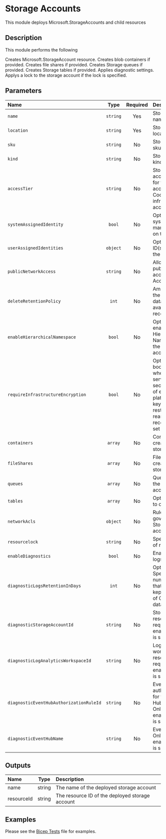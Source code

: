 # Storage Accounts

This module deploys Microsoft.StorageAccounts and child resources

## Description

This module performs the following

Creates Microsoft.StorageAccount resource.
Creates blob containers if provided.
Creates file shares if provided.
Creates Storage queues if provided.
Creates Storage tables if provided.
Applies diagnostic settings.
Applys a lock to the storage account if the lock is specified.

## Parameters

| Name                                    | Type     | Required | Description                                                                                                                                                                                               |
| :-------------------------------------- | :------: | :------: | :-------------------------------------------------------------------------------------------------------------------------------------------------------------------------------------------------------- |
| `name`                                  | `string` | Yes      | Storage account name.                                                                                                                                                                                     |
| `location`                              | `string` | Yes      | Storage account location.                                                                                                                                                                                 |
| `sku`                                   | `string` | No       | Storage account sku.                                                                                                                                                                                      |
| `kind`                                  | `string` | No       | Storage account kind.                                                                                                                                                                                     |
| `accessTier`                            | `string` | No       | Storage account access tier, Hot for frequently accessed data or Cool for infreqently accessed data.                                                                                                      |
| `systemAssignedIdentity`                | `bool`   | No       | Optional. Enables system assigned managed identity on the resource.                                                                                                                                       |
| `userAssignedIdentities`                | `object` | No       | Optional. The ID(s) to assign to the resource.                                                                                                                                                            |
| `publicNetworkAccess`                   | `string` | No       | Allow or disallow public network access to Storage Account.                                                                                                                                               |
| `deleteRetentionPolicy`                 | `int`    | No       | Amount of days the soft deleted data is stored and available for recovery.                                                                                                                                |
| `enableHierarchicalNamespace`           | `bool`   | No       | Optional. If true, enables Hierarchical Namespace for the storage account                                                                                                                                 |
| `requireInfrastructureEncryption`       | `bool`   | No       | Optional. A boolean indicating whether or not the service applies a secondary layer of encryption with platform managed keys for data at rest. For security reasons, it is recommended to set it to true. |
| `containers`                            | `array`  | No       | Containers to create in the storage account.                                                                                                                                                              |
| `fileShares`                            | `array`  | No       | Files shares to create in the storage account.                                                                                                                                                            |
| `queues`                                | `array`  | No       | Queue to create in the storage account.                                                                                                                                                                   |
| `tables`                                | `array`  | No       | Optional. Tables to create.                                                                                                                                                                               |
| `networkAcls`                           | `object` | No       | Rule definitions governing the Storage network access.                                                                                                                                                    |
| `resourcelock`                          | `string` | No       | Specify the type of resource lock.                                                                                                                                                                        |
| `enableDiagnostics`                     | `bool`   | No       | Enable diagnostic logs.                                                                                                                                                                                   |
| `diagnosticLogsRetentionInDays`         | `int`    | No       | Optional. Specifies the number of days that logs will be kept for; a value of 0 will retain data indefinitely.                                                                                            |
| `diagnosticStorageAccountId`            | `string` | No       | Storage account resource id. Only required if enableDiagnostics is set to true.                                                                                                                           |
| `diagnosticLogAnalyticsWorkspaceId`     | `string` | No       | Log analytics workspace resource id. Only required if enableDiagnostics is set to true.                                                                                                                   |
| `diagnosticEventHubAuthorizationRuleId` | `string` | No       | Event hub authorization rule for the Event Hubs namespace. Only required if enableDiagnostics is set to true.                                                                                             |
| `diagnosticEventHubName`                | `string` | No       | Event hub name. Only required if enableDiagnostics is set to true.                                                                                                                                        |

## Outputs

| Name       | Type   | Description                                     |
| :--------- | :----: | :---------------------------------------------- |
| name       | string | The name of the deployed storage account        |
| resourceId | string | The resource ID of the deployed storage account |

## Examples

Please see the [Bicep Tests](test/main.test.bicep) file for examples.